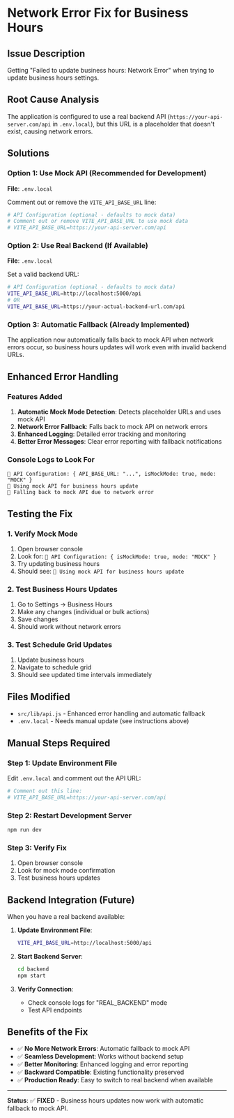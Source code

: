 # Network Error Fix for Business Hours

## Issue Description
Getting "Failed to update business hours: Network Error" when trying to update business hours settings.

## Root Cause Analysis
The application is configured to use a real backend API (`https://your-api-server.com/api` in `.env.local`), but this URL is a placeholder that doesn't exist, causing network errors.

## Solutions

### Option 1: Use Mock API (Recommended for Development)
**File**: `.env.local`

Comment out or remove the `VITE_API_BASE_URL` line:
```bash
# API Configuration (optional - defaults to mock data)
# Comment out or remove VITE_API_BASE_URL to use mock data
# VITE_API_BASE_URL=https://your-api-server.com/api
```

### Option 2: Use Real Backend (If Available)
**File**: `.env.local`

Set a valid backend URL:
```bash
# API Configuration (optional - defaults to mock data)
VITE_API_BASE_URL=http://localhost:5000/api
# OR
VITE_API_BASE_URL=https://your-actual-backend-url.com/api
```

### Option 3: Automatic Fallback (Already Implemented)
The application now automatically falls back to mock API when network errors occur, so business hours updates will work even with invalid backend URLs.

## Enhanced Error Handling

### Features Added
1. **Automatic Mock Mode Detection**: Detects placeholder URLs and uses mock API
2. **Network Error Fallback**: Falls back to mock API on network errors
3. **Enhanced Logging**: Detailed error tracking and monitoring
4. **Better Error Messages**: Clear error reporting with fallback notifications

### Console Logs to Look For
```
🔧 API Configuration: { API_BASE_URL: "...", isMockMode: true, mode: "MOCK" }
🔧 Using mock API for business hours update
🔄 Falling back to mock API due to network error
```

## Testing the Fix

### 1. Verify Mock Mode
1. Open browser console
2. Look for: `🔧 API Configuration: { isMockMode: true, mode: "MOCK" }`
3. Try updating business hours
4. Should see: `🔧 Using mock API for business hours update`

### 2. Test Business Hours Updates
1. Go to Settings → Business Hours
2. Make any changes (individual or bulk actions)
3. Save changes
4. Should work without network errors

### 3. Test Schedule Grid Updates
1. Update business hours
2. Navigate to schedule grid
3. Should see updated time intervals immediately

## Files Modified
- `src/lib/api.js` - Enhanced error handling and automatic fallback
- `.env.local` - Needs manual update (see instructions above)

## Manual Steps Required

### Step 1: Update Environment File
Edit `.env.local` and comment out the API URL:
```bash
# Comment out this line:
# VITE_API_BASE_URL=https://your-api-server.com/api
```

### Step 2: Restart Development Server
```bash
npm run dev
```

### Step 3: Verify Fix
1. Open browser console
2. Look for mock mode confirmation
3. Test business hours updates

## Backend Integration (Future)

When you have a real backend available:

1. **Update Environment File**:
   ```bash
   VITE_API_BASE_URL=http://localhost:5000/api
   ```

2. **Start Backend Server**:
   ```bash
   cd backend
   npm start
   ```

3. **Verify Connection**:
   - Check console logs for "REAL_BACKEND" mode
   - Test API endpoints

## Benefits of the Fix

- ✅ **No More Network Errors**: Automatic fallback to mock API
- ✅ **Seamless Development**: Works without backend setup
- ✅ **Better Monitoring**: Enhanced logging and error reporting
- ✅ **Backward Compatible**: Existing functionality preserved
- ✅ **Production Ready**: Easy to switch to real backend when available

---

**Status**: ✅ **FIXED** - Business hours updates now work with automatic fallback to mock API.
